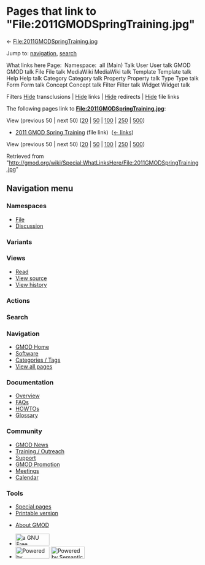<div id="mw-page-base" class="noprint">

</div>

<div id="mw-head-base" class="noprint">

</div>

<div id="content" class="mw-body" role="main">

<span id="top"></span>

<div id="mw-js-message" style="display:none;">

</div>



# <span dir="auto">Pages that link to "File:2011GMODSpringTraining.jpg"</span>

<div id="bodyContent">

<div id="contentSub">

←
[File:2011GMODSpringTraining.jpg](/wiki/File:2011GMODSpringTraining.jpg "File:2011GMODSpringTraining.jpg")

</div>

<div id="jump-to-nav" class="mw-jump">

Jump to: [navigation](#mw-navigation), [search](#p-search)

</div>

<div id="mw-content-text">

What links here Page:  Namespace:  all (Main) Talk User User talk GMOD
GMOD talk File File talk MediaWiki MediaWiki talk Template Template talk
Help Help talk Category Category talk Property Property talk Type Type
talk Form Form talk Concept Concept talk Filter Filter talk Widget
Widget talk

Filters
[Hide](/mediawiki/index.php?title=Special:WhatLinksHere/File:2011GMODSpringTraining.jpg&hidetrans=1 "Special:WhatLinksHere/File:2011GMODSpringTraining.jpg")
transclusions \|
[Hide](/mediawiki/index.php?title=Special:WhatLinksHere/File:2011GMODSpringTraining.jpg&hidelinks=1 "Special:WhatLinksHere/File:2011GMODSpringTraining.jpg")
links \|
[Hide](/mediawiki/index.php?title=Special:WhatLinksHere/File:2011GMODSpringTraining.jpg&hideredirs=1 "Special:WhatLinksHere/File:2011GMODSpringTraining.jpg")
redirects \|
[Hide](/mediawiki/index.php?title=Special:WhatLinksHere/File:2011GMODSpringTraining.jpg&hideimages=1 "Special:WhatLinksHere/File:2011GMODSpringTraining.jpg")
file links

The following pages link to
**[File:2011GMODSpringTraining.jpg](/wiki/File:2011GMODSpringTraining.jpg "File:2011GMODSpringTraining.jpg")**:

View (previous 50 \| next 50)
([20](/mediawiki/index.php?title=Special:WhatLinksHere/File:2011GMODSpringTraining.jpg&limit=20 "Special:WhatLinksHere/File:2011GMODSpringTraining.jpg")
\|
[50](/mediawiki/index.php?title=Special:WhatLinksHere/File:2011GMODSpringTraining.jpg&limit=50 "Special:WhatLinksHere/File:2011GMODSpringTraining.jpg")
\|
[100](/mediawiki/index.php?title=Special:WhatLinksHere/File:2011GMODSpringTraining.jpg&limit=100 "Special:WhatLinksHere/File:2011GMODSpringTraining.jpg")
\|
[250](/mediawiki/index.php?title=Special:WhatLinksHere/File:2011GMODSpringTraining.jpg&limit=250 "Special:WhatLinksHere/File:2011GMODSpringTraining.jpg")
\|
[500](/mediawiki/index.php?title=Special:WhatLinksHere/File:2011GMODSpringTraining.jpg&limit=500 "Special:WhatLinksHere/File:2011GMODSpringTraining.jpg"))

- [2011 GMOD Spring
  Training](/wiki/2011_GMOD_Spring_Training "2011 GMOD Spring Training")
  (file link) ‎ <span class="mw-whatlinkshere-tools">([←
  links](/mediawiki/index.php?title=Special:WhatLinksHere&target=2011+GMOD+Spring+Training "Special:WhatLinksHere"))</span>

View (previous 50 \| next 50)
([20](/mediawiki/index.php?title=Special:WhatLinksHere/File:2011GMODSpringTraining.jpg&limit=20 "Special:WhatLinksHere/File:2011GMODSpringTraining.jpg")
\|
[50](/mediawiki/index.php?title=Special:WhatLinksHere/File:2011GMODSpringTraining.jpg&limit=50 "Special:WhatLinksHere/File:2011GMODSpringTraining.jpg")
\|
[100](/mediawiki/index.php?title=Special:WhatLinksHere/File:2011GMODSpringTraining.jpg&limit=100 "Special:WhatLinksHere/File:2011GMODSpringTraining.jpg")
\|
[250](/mediawiki/index.php?title=Special:WhatLinksHere/File:2011GMODSpringTraining.jpg&limit=250 "Special:WhatLinksHere/File:2011GMODSpringTraining.jpg")
\|
[500](/mediawiki/index.php?title=Special:WhatLinksHere/File:2011GMODSpringTraining.jpg&limit=500 "Special:WhatLinksHere/File:2011GMODSpringTraining.jpg"))

</div>

<div class="printfooter">

Retrieved from
"<http://gmod.org/wiki/Special:WhatLinksHere/File:2011GMODSpringTraining.jpg>"

</div>

<div id="catlinks" class="catlinks catlinks-allhidden">

</div>

<div class="visualClear">

</div>

</div>

</div>

<div id="mw-navigation">

## Navigation menu

<div id="mw-head">



<div id="left-navigation">

<div id="p-namespaces" class="vectorTabs" role="navigation"
aria-labelledby="p-namespaces-label">

### Namespaces

- <span id="ca-nstab-image"><a href="/wiki/File:2011GMODSpringTraining.jpg" accesskey="c"
  title="View the file page [c]">File</a></span>
- <span id="ca-talk"><a
  href="/mediawiki/index.php?title=File_talk:2011GMODSpringTraining.jpg&amp;action=edit&amp;redlink=1"
  accesskey="t"
  title="Discussion about the content page [t]">Discussion</a></span>

</div>

<div id="p-variants" class="vectorMenu emptyPortlet" role="navigation"
aria-labelledby="p-variants-label">

### 

### Variants[](#)

<div class="menu">

</div>

</div>

</div>

<div id="right-navigation">

<div id="p-views" class="vectorTabs" role="navigation"
aria-labelledby="p-views-label">

### Views

- <span id="ca-view">[Read](/wiki/File:2011GMODSpringTraining.jpg)</span>
- <span id="ca-viewsource"><a
  href="/mediawiki/index.php?title=File:2011GMODSpringTraining.jpg&amp;action=edit"
  accesskey="e" title="This page is protected.
  You can view its source [e]">View source</a></span>
- <span id="ca-history"><a
  href="/mediawiki/index.php?title=File:2011GMODSpringTraining.jpg&amp;action=history"
  accesskey="h" title="Past revisions of this page [h]">View history</a></span>

</div>

<div id="p-cactions" class="vectorMenu emptyPortlet" role="navigation"
aria-labelledby="p-cactions-label">

### Actions[](#)

<div class="menu">

</div>

</div>

<div id="p-search" role="search">

### Search

<div id="simpleSearch">

</div>

</div>

</div>

</div>

<div id="mw-panel">

<div id="p-logo" role="banner">

<a href="/wiki/Main_Page"
style="background-image: url(http://gmod.org/images/GMOD-cogs.png);"
title="Visit the main page"></a>

</div>

<div id="p-Navigation" class="portal" role="navigation"
aria-labelledby="p-Navigation-label">

### Navigation

<div class="body">

- <span id="n-GMOD-Home">[GMOD Home](/wiki/Main_Page)</span>
- <span id="n-Software">[Software](/wiki/GMOD_Components)</span>
- <span id="n-Categories-.2F-Tags">[Categories /
  Tags](/wiki/Categories)</span>
- <span id="n-View-all-pages">[View all
  pages](/wiki/Special:AllPages)</span>

</div>

</div>

<div id="p-Documentation" class="portal" role="navigation"
aria-labelledby="p-Documentation-label">

### Documentation

<div class="body">

- <span id="n-Overview">[Overview](/wiki/Overview)</span>
- <span id="n-FAQs">[FAQs](/wiki/Category:FAQ)</span>
- <span id="n-HOWTOs">[HOWTOs](/wiki/Category:HOWTO)</span>
- <span id="n-Glossary">[Glossary](/wiki/Glossary)</span>

</div>

</div>

<div id="p-Community" class="portal" role="navigation"
aria-labelledby="p-Community-label">

### Community

<div class="body">

- <span id="n-GMOD-News">[GMOD News](/wiki/GMOD_News)</span>
- <span id="n-Training-.2F-Outreach">[Training /
  Outreach](/wiki/Training_and_Outreach)</span>
- <span id="n-Support">[Support](/wiki/Support)</span>
- <span id="n-GMOD-Promotion">[GMOD
  Promotion](/wiki/GMOD_Promotion)</span>
- <span id="n-Meetings">[Meetings](/wiki/Meetings)</span>
- <span id="n-Calendar">[Calendar](/wiki/Calendar)</span>

</div>

</div>

<div id="p-tb" class="portal" role="navigation"
aria-labelledby="p-tb-label">

### Tools

<div class="body">

- <span id="t-specialpages"><a href="/wiki/Special:SpecialPages" accesskey="q"
  title="A list of all special pages [q]">Special pages</a></span>
- <span id="t-print"><a
  href="/mediawiki/index.php?title=Special:WhatLinksHere/File:2011GMODSpringTraining.jpg&amp;printable=yes"
  rel="alternate" accesskey="p"
  title="Printable version of this page [p]">Printable version</a></span>

</div>

</div>

</div>

</div>

<div id="footer" role="contentinfo">

- <span id="footer-places-about">[About
  GMOD](/wiki/GMOD:About "GMOD:About")</span>

<!-- -->

- <span id="footer-copyrightico">[<img src="http://www.gnu.org/graphics/gfdl-logo-small.png" width="88"
  height="31" alt="a GNU Free Documentation License" />](http://www.gnu.org/licenses/fdl-1.3.html)</span>
- <span id="footer-poweredbyico">[<img src="/mediawiki/skins/common/images/poweredby_mediawiki_88x31.png"
  width="88" height="31" alt="Powered by MediaWiki" />](//www.mediawiki.org/)
  [<img
  src="/mediawiki/extensions/SemanticMediaWiki/includes/../resources/images/smw_button.png"
  width="88" height="31" alt="Powered by Semantic MediaWiki" />](https://www.semantic-mediawiki.org/wiki/Semantic_MediaWiki)</span>

<div style="clear:both">

</div>

</div>
